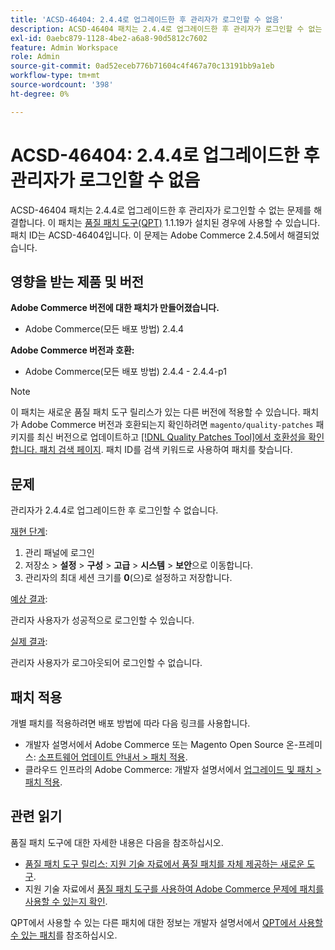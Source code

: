 ```yaml
---
title: 'ACSD-46404: 2.4.4로 업그레이드한 후 관리자가 로그인할 수 없음'
description: ACSD-46404 패치는 2.4.4로 업그레이드한 후 관리자가 로그인할 수 없는 문제를 해결합니다. 이 패치는 [Quality Patches Tool (QPT)](/help/announcements/adobe-commerce-announcements/magento-quality-patches-released-new-tool-to-self-serve-quality-patches.md) 1.1.19가 설치된 경우 사용할 수 있습니다. 패치 ID는 ACSD-46404입니다. 이 문제는 Adobe Commerce 2.4.5에서 해결되었습니다.
exl-id: 0aebc879-1128-4be2-a6a8-90d5812c7602
feature: Admin Workspace
role: Admin
source-git-commit: 0ad52eceb776b71604c4f467a70c13191bb9a1eb
workflow-type: tm+mt
source-wordcount: '398'
ht-degree: 0%

---
```


# ACSD-46404: 2.4.4로 업그레이드한 후 관리자가 로그인할 수 없음

ACSD-46404 패치는 2.4.4로 업그레이드한 후 관리자가 로그인할 수 없는 문제를 해결합니다. 이 패치는 [품질 패치 도구(QPT)](/help/announcements/adobe-commerce-announcements/magento-quality-patches-released-new-tool-to-self-serve-quality-patches.md) 1.1.19가 설치된 경우에 사용할 수 있습니다. 패치 ID는 ACSD-46404입니다. 이 문제는 Adobe Commerce 2.4.5에서 해결되었습니다.

## 영향을 받는 제품 및 버전

**Adobe Commerce 버전에 대한 패치가 만들어졌습니다.**

* Adobe Commerce(모든 배포 방법) 2.4.4

**Adobe Commerce 버전과 호환:**

* Adobe Commerce(모든 배포 방법) 2.4.4 - 2.4.4-p1

>[!NOTE]
>
>이 패치는 새로운 품질 패치 도구 릴리스가 있는 다른 버전에 적용할 수 있습니다. 패치가 Adobe Commerce 버전과 호환되는지 확인하려면 `magento/quality-patches` 패키지를 최신 버전으로 업데이트하고 [[!DNL Quality Patches Tool]에서 호환성을 확인합니다. 패치 검색 페이지](https://devdocs.magento.com/quality-patches/tool.html#patch-grid). 패치 ID를 검색 키워드로 사용하여 패치를 찾습니다.

## 문제

관리자가 2.4.4로 업그레이드한 후 로그인할 수 없습니다.

<u>재현 단계</u>:

1. 관리 패널에 로그인
1. 저장소 > **설정** > **구성** > **고급** > **시스템** > **보안**&#x200B;으로 이동합니다.
1. 관리자의 최대 세션 크기를 **0**(으)로 설정하고 저장합니다.

<u>예상 결과</u>:

관리자 사용자가 성공적으로 로그인할 수 있습니다.

<u>실제 결과</u>:

관리자 사용자가 로그아웃되어 로그인할 수 없습니다.

## 패치 적용

개별 패치를 적용하려면 배포 방법에 따라 다음 링크를 사용합니다.

* 개발자 설명서에서 Adobe Commerce 또는 Magento Open Source 온-프레미스: [소프트웨어 업데이트 안내서 > 패치 적용](https://devdocs.magento.com/guides/v2.4/comp-mgr/patching/mqp.html).
* 클라우드 인프라의 Adobe Commerce: 개발자 설명서에서 [업그레이드 및 패치 > 패치 적용](https://devdocs.magento.com/cloud/project/project-patch.html).

## 관련 읽기

품질 패치 도구에 대한 자세한 내용은 다음을 참조하십시오.

* [품질 패치 도구 릴리스: 지원 기술 자료에서 품질 패치를 자체 제공하는 새로운 도구](/help/announcements/adobe-commerce-announcements/magento-quality-patches-released-new-tool-to-self-serve-quality-patches.md).
* 지원 기술 자료에서 [품질 패치 도구를 사용하여 Adobe Commerce 문제에 패치를 사용할 수 있는지 확인](/help/support-tools/patches-available-in-qpt-tool/check-patch-for-magento-issue-with-magento-quality-patches.md).

QPT에서 사용할 수 있는 다른 패치에 대한 정보는 개발자 설명서에서 [QPT에서 사용할 수 있는 패치](https://devdocs.magento.com/quality-patches/tool.html#patch-grid)를 참조하십시오.
